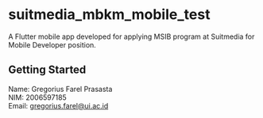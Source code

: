 # suitmedia_mbkm_mobile_test

A Flutter mobile app developed for applying MSIB program at Suitmedia for Mobile Developer position.

## Getting Started

Name: Gregorius Farel Prasasta   
NIM: 2006597185     
Email: gregorius.farel@ui.ac.id
